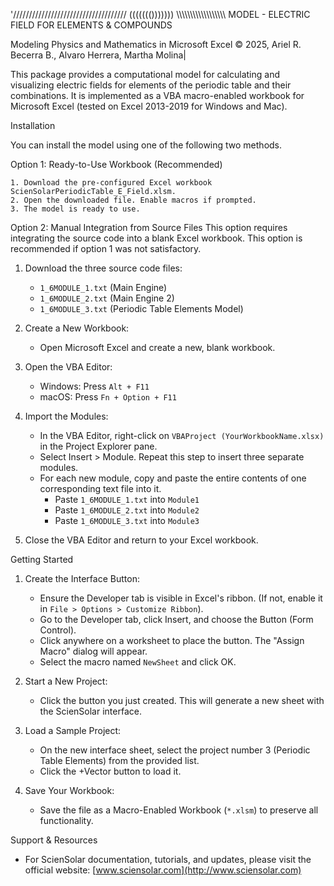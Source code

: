'////////////////////////////////////  ((((((()))))))  \\\\\\\\\\\\\\\\\\\\\\\\\\\\\\\\\\\\
MODEL - ELECTRIC FIELD FOR ELEMENTS & COMPOUNDS

Modeling Physics and Mathematics in Microsoft Excel
© 2025, Ariel R. Becerra B., Alvaro Herrera, Martha Molina|

This package provides a computational model for calculating and visualizing electric fields for elements of the periodic table and their combinations. It is implemented as a VBA macro-enabled workbook for Microsoft Excel (tested on Excel 2013-2019 for Windows and Mac).

Installation

You can install the model using one of the following two methods.

 Option 1: Ready-to-Use Workbook (Recommended)

	1. Download the pre-configured Excel workbook ScienSolarPeriodicTable_E_Field.xlsm.
	2. Open the downloaded file. Enable macros if prompted.	
	3. The model is ready to use.

 Option 2: Manual Integration from Source Files
This option requires integrating the source code into a blank Excel workbook. This option is recommended if option 1 was not satisfactory.

1.  Download the three source code files:
    *   `1_6MODULE_1.txt` (Main Engine)
    *   `1_6MODULE_2.txt` (Main Engine 2)
    *   `1_6MODULE_3.txt` (Periodic Table Elements Model)

2.  Create a New Workbook:
    *   Open Microsoft Excel and create a new, blank workbook.

3.  Open the VBA Editor:
    *   Windows: Press `Alt + F11`
    *   macOS: Press `Fn + Option + F11`

4.  Import the Modules:
    *   In the VBA Editor, right-click on `VBAProject (YourWorkbookName.xlsx)` in the Project Explorer pane.
    *   Select Insert > Module. Repeat this step to insert three separate modules.
    *   For each new module, copy and paste the entire contents of one corresponding text file into it.
        *   Paste `1_6MODULE_1.txt` into `Module1`
        *   Paste `1_6MODULE_2.txt` into `Module2`
        *   Paste `1_6MODULE_3.txt` into `Module3`

5.  Close the VBA Editor and return to your Excel workbook.

 Getting Started

1.  Create the Interface Button:
    *   Ensure the Developer tab is visible in Excel's ribbon. (If not, enable it in `File > Options > Customize Ribbon`).
    *   Go to the Developer tab, click Insert, and choose the Button (Form Control).
    *   Click anywhere on a worksheet to place the button. The "Assign Macro" dialog will appear.
    *   Select the macro named `NewSheet` and click OK.

2.  Start a New Project:
    *   Click the button you just created. This will generate a new sheet with the ScienSolar interface.

3.  Load a Sample Project:
    *   On the new interface sheet, select the project number 3 (Periodic Table Elements) from the provided list.
    *   Click the +Vector button to load it.

4.  Save Your Workbook:
    *   Save the file as a Macro-Enabled Workbook (`*.xlsm`) to preserve all functionality.

 Support & Resources

*   For ScienSolar documentation, tutorials, and updates, please visit the official website:
    [www.sciensolar.com](http://www.sciensolar.com)
